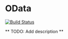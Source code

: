 OData
=====

[![Build Status](https://semaphoreci.com/api/v1/projects/0c91505d-978d-43f0-8c43-018febe619a9/444763/badge.svg)](https://semaphoreci.com/ross/odata)


** TODO: Add description **
